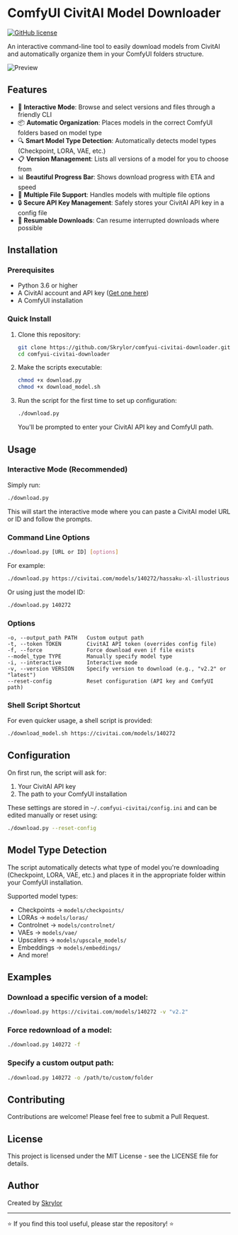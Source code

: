 # ComfyUI CivitAI Model Downloader

[![GitHub license](https://img.shields.io/github/license/Skrylor/comfyui-civitai-downloader)](https://github.com/Skrylor/comfyui-civitai-downloader/blob/main/LICENSE)

An interactive command-line tool to easily download models from CivitAI and automatically organize them in your ComfyUI folders structure.

![Preview](https://i.imgur.com/example.png)

## Features

- 🚀 **Interactive Mode**: Browse and select versions and files through a friendly CLI
- 📦 **Automatic Organization**: Places models in the correct ComfyUI folders based on model type
- 🔍 **Smart Model Type Detection**: Automatically detects model types (Checkpoint, LORA, VAE, etc.)
- 📋 **Version Management**: Lists all versions of a model for you to choose from
- 📊 **Beautiful Progress Bar**: Shows download progress with ETA and speed
- 📂 **Multiple File Support**: Handles models with multiple file options
- 🔒 **Secure API Key Management**: Safely stores your CivitAI API key in a config file
- 🔄 **Resumable Downloads**: Can resume interrupted downloads where possible

## Installation

### Prerequisites
- Python 3.6 or higher
- A CivitAI account and API key ([Get one here](https://civitai.com/user/account))
- A ComfyUI installation

### Quick Install

1. Clone this repository:
   ```bash
   git clone https://github.com/Skrylor/comfyui-civitai-downloader.git
   cd comfyui-civitai-downloader
   ```

2. Make the scripts executable:
   ```bash
   chmod +x download.py
   chmod +x download_model.sh
   ```

3. Run the script for the first time to set up configuration:
   ```bash
   ./download.py
   ```
   You'll be prompted to enter your CivitAI API key and ComfyUI path.

## Usage

### Interactive Mode (Recommended)

Simply run:
```bash
./download.py
```

This will start the interactive mode where you can paste a CivitAI model URL or ID and follow the prompts.

### Command Line Options

```bash
./download.py [URL or ID] [options]
```

For example:
```bash
./download.py https://civitai.com/models/140272/hassaku-xl-illustrious
```

Or using just the model ID:
```bash
./download.py 140272
```

### Options

```
-o, --output_path PATH   Custom output path
-t, --token TOKEN        CivitAI API token (overrides config file)
-f, --force              Force download even if file exists
--model_type TYPE        Manually specify model type
-i, --interactive        Interactive mode
-v, --version VERSION    Specify version to download (e.g., "v2.2" or "latest")
--reset-config           Reset configuration (API key and ComfyUI path)
```

### Shell Script Shortcut

For even quicker usage, a shell script is provided:
```bash
./download_model.sh https://civitai.com/models/140272
```

## Configuration

On first run, the script will ask for:
1. Your CivitAI API key
2. The path to your ComfyUI installation

These settings are stored in `~/.comfyui-civitai/config.ini` and can be edited manually or reset using:
```bash
./download.py --reset-config
```

## Model Type Detection

The script automatically detects what type of model you're downloading (Checkpoint, LORA, VAE, etc.) and places it in the appropriate folder within your ComfyUI installation.

Supported model types:
- Checkpoints → `models/checkpoints/`
- LORAs → `models/loras/`
- Controlnet → `models/controlnet/`
- VAEs → `models/vae/`
- Upscalers → `models/upscale_models/`
- Embeddings → `models/embeddings/`
- And more!

## Examples

### Download a specific version of a model:
```bash
./download.py https://civitai.com/models/140272 -v "v2.2"
```

### Force redownload of a model:
```bash
./download.py 140272 -f
```

### Specify a custom output path:
```bash
./download.py 140272 -o /path/to/custom/folder
```

## Contributing

Contributions are welcome! Please feel free to submit a Pull Request.

## License

This project is licensed under the MIT License - see the LICENSE file for details.

## Author

Created by [Skrylor](https://github.com/Skrylor)

---

⭐ If you find this tool useful, please star the repository! ⭐ 